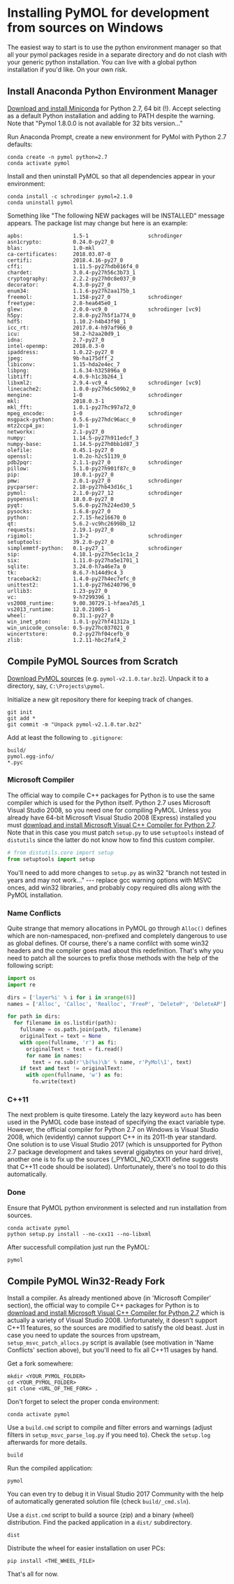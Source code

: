 # Installing PyMOL for development from sources on Windows

The easiest way to start is to use the python environment manager so that all your pymol packages reside in a separate directory and do not clash with your generic python installation. You can live with a global python installation if you'd like. On your own risk.

## Install Anaconda Python Environment Manager

[Download and install Miniconda][Miniconda] for Python 2.7, 64 bit (!). Accept selecting as a default Python installation and adding to PATH despite the warning. Note that "Pymol 1.8.0.0 is not available for 32 bits version..."

[Miniconda]: https://conda.io/miniconda.html

Run Anaconda Prompt, create a new environment for PyMol with Python 2.7 defaults:

    conda create -n pymol python=2.7
    conda activate pymol

Install and then uninstall PyMOL so that all dependencies appear in your environment:

    conda install -c schrodinger pymol=2.1.0
    conda uninstall pymol

Something like "The following NEW packages will be INSTALLED" message appears. The package list may change but here is an example:

    apbs:                1.5-1                   schrodinger
    asn1crypto:          0.24.0-py27_0
    blas:                1.0-mkl
    ca-certificates:     2018.03.07-0
    certifi:             2018.4.16-py27_0
    cffi:                1.11.5-py27hdb016f4_0
    chardet:             3.0.4-py27h56c3b73_1
    cryptography:        2.2.2-py27h0c8e037_0
    decorator:           4.3.0-py27_0
    enum34:              1.1.6-py27h2aa175b_1
    freemol:             1.158-py27_0            schrodinger
    freetype:            2.8-hea645e0_1
    glew:                2.0.0-vc9_0             schrodinger [vc9]
    h5py:                2.8.0-py27h5f1a774_0
    hdf5:                1.10.2-h4b43f98_1
    icc_rt:              2017.0.4-h97af966_0
    icu:                 58.2-h2aa20d9_1
    idna:                2.7-py27_0
    intel-openmp:        2018.0.3-0
    ipaddress:           1.0.22-py27_0
    jpeg:                9b-ha175dff_2
    libiconv:            1.15-hda2e4ec_7
    libpng:              1.6.34-h325896a_0
    libtiff:             4.0.9-h1c3b264_1
    libxml2:             2.9.4-vc9_4             schrodinger [vc9]
    linecache2:          1.0.0-py27h6c509b2_0
    mengine:             1-0                     schrodinger
    mkl:                 2018.0.3-1
    mkl_fft:             1.0.1-py27hc997a72_0
    mpeg_encode:         1-0                     schrodinger
    msgpack-python:      0.5.6-py27hdc96acc_0
    mtz2ccp4_px:         1.0-1                   schrodinger
    networkx:            2.1-py27_0
    numpy:               1.14.5-py27h911edcf_3
    numpy-base:          1.14.5-py27h0bb1d87_3
    olefile:             0.45.1-py27_0
    openssl:             1.0.2o-h2c51139_0
    pdb2pqr:             2.1.1-py27_0            schrodinger
    pillow:              5.1.0-py27h901f87c_0
    pip:                 10.0.1-py27_0
    pmw:                 2.0.1-py27_0            schrodinger
    pycparser:           2.18-py27hb43d16c_1
    pymol:               2.1.0-py27_12           schrodinger
    pyopenssl:           18.0.0-py27_0
    pyqt:                5.6.0-py27h224ed30_5
    pysocks:             1.6.8-py27_0
    python:              2.7.15-he216670_0
    qt:                  5.6.2-vc9hc26998b_12
    requests:            2.19.1-py27_0
    rigimol:             1.3-2                   schrodinger
    setuptools:          39.2.0-py27_0
    simplemmtf-python:   0.1-py27_1              schrodinger
    sip:                 4.18.1-py27h5ec1c1a_2
    six:                 1.11.0-py27ha5e1701_1
    sqlite:              3.24.0-h7a46e7a_0
    tk:                  8.6.7-h144d9c4_3
    traceback2:          1.4.0-py27h4ec7efc_0
    unittest2:           1.1.0-py27h6240796_0
    urllib3:             1.23-py27_0
    vc:                  9-h7299396_1
    vs2008_runtime:      9.00.30729.1-hfaea7d5_1
    vs2013_runtime:      12.0.21005-1
    wheel:               0.31.1-py27_0
    win_inet_pton:       1.0.1-py27hf41312a_1
    win_unicode_console: 0.5-py27hc037021_0
    wincertstore:        0.2-py27hf04cefb_0
    zlib:                1.2.11-hbc2faf4_2

## Compile PyMOL Sources from Scratch

[Download PyMOL sources][PyMOL] (e.g. `pymol-v2.1.0.tar.bz2`). Unpack it to a directory, say, `C:\Projects\pymol`.

Initialize a new git repository there for keeping track of changes.

    git init
    git add *
    git commit -m "Unpack pymol-v2.1.0.tar.bz2"

Add at least the following to `.gitignore`:

    build/
    pymol.egg-info/
    *.pyc

[PyMOL]: https://sourceforge.net/projects/pymol/files

### Microsoft Compiler

The official way to compile C++ packages for Python is to use the same compiler which is used for the Python itself. Python 2.7 uses Microsoft Visual Studio 2008, so you need one for compiling PyMOL.
Unless you already have 64-bit Microsoft Visual Studio 2008 (Express) installed you must [download and install Microsoft Visual C++ Compiler for Python 2.7][MSVC]. Note that in this case you must patch `setup.py` to use `setuptools` instead of `distutils` since the latter do not know how to find this custom compiler.

```python
# from distutils.core import setup
from setuptools import setup
```

You'll need to add more changes to `setup.py` as win32 "branch not tested in years and may not work..." --- replace gcc warning options with MSVC onces, add win32 libraries, and probably copy required dlls along with the PyMOL installation.

[MSVC]: https://www.microsoft.com/en-us/download/details.aspx?id=44266

### Name Conflicts

Quite strange that memory allocations in PyMOL go through `Alloc()` defines which are non-namespaced, non-prefixed and completely dangerous to use as global defines. Of course, there's a name confilct with some win32 headers and the compiler goes mad about this redefinition. That's why you need to patch all the sources to prefix those methods with the help of the following script:

```python
import os
import re

dirs = ['layer%i' % i for i in xrange(6)]
names = ['Alloc', 'Calloc', 'Realloc', 'FreeP', 'DeleteP', 'DeleteAP']

for path in dirs:
  for filename in os.listdir(path):
    fullname = os.path.join(path, filename)
    originalText = text = None
    with open(fullname, 'r') as fi:
      originalText = text = fi.read()
      for name in names:
        text = re.sub(r'\b(%s)\b' % name, r'PyMol\1', text)
    if text and text != originalText:
      with open(fullname, 'w') as fo:
        fo.write(text)
```

### C++11

The next problem is quite tiresome. Lately the lazy keyword `auto` has been used in the PyMOL code base instead of specifying the exact variable type. However, the official compiler for Python 2.7 on Windows is Visual Studio 2008, which (evidently) cannot support C++ in its 2011-th year standard. One solution is to use Visual Studio 2017 (which is unsupported for Python 2.7 package development and takes several gigabytes on your hard drive), another one is to fix up the sources (_PYMOL_NO_CXX11 define suggests that C++11 code should be isolated). Unfortunately, there's no tool to do this automatically.

### Done

Ensure that PyMOL python environment is selected and run installation from sources.

    conda activate pymol
    python setup.py install --no-cxx11 --no-libxml

After successfull compilation just run the PyMOL:

    pymol

## Compile PyMOL Win32-Ready Fork

Install a compiler. As already mentioned above (in 'Microsoft Compiler' section), the official way to compile C++ packages for Python is to [download and install Microsoft Visual C++ Compiler for Python 2.7][MSVC] which is actually a variety of Visual Studio 2008. Unfortunately, it doesn't support C++11 features, so the sources are modified to satisfy the old beast. Just in case you need to update the sources from upstream, `setup_msvc_patch_allocs.py` script is available (see motivation in 'Name Conflicts' section above), but you'll need to fix all C++11 usages by hand.

Get a fork somewhere:

    mkdir <YOUR_PYMOL_FOLDER>
    cd <YOUR_PYMOL_FOLDER>
    git clone <URL_OF_THE_FORK> .

Don't forget to select the proper conda environment:

    conda activate pymol

Use a `build.cmd` script to compile and filter errors and warnings (adjust filters in `setup_msvc_parse_log.py` if you need to). Check the `setup.log` afterwards for more details.

    build

Run the compiled application:

    pymol

You can even try to debug it in Visual Studio 2017 Community with the help of automatically generated solution file (check `build/_cmd.sln`).

Use a `dist.cmd` script to build a source (zip) and a binary (wheel) distribution. Find the packed application in a `dist/` subdirectory.

    dist

Distribute the wheel for easier installation on user PCs:

    pip install <THE_WHEEL_FILE>

That's all for now.
